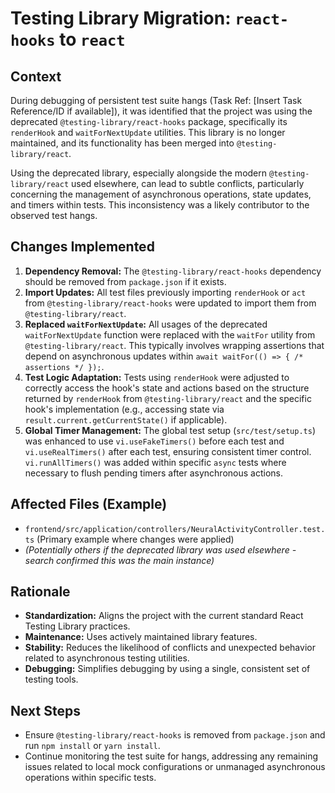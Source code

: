 # Testing Library Migration: `react-hooks` to `react`

## Context

During debugging of persistent test suite hangs (Task Ref: [Insert Task Reference/ID if available]), it was identified that the project was using the deprecated `@testing-library/react-hooks` package, specifically its `renderHook` and `waitForNextUpdate` utilities. This library is no longer maintained, and its functionality has been merged into `@testing-library/react`.

Using the deprecated library, especially alongside the modern `@testing-library/react` used elsewhere, can lead to subtle conflicts, particularly concerning the management of asynchronous operations, state updates, and timers within tests. This inconsistency was a likely contributor to the observed test hangs.

## Changes Implemented

1.  **Dependency Removal:** The `@testing-library/react-hooks` dependency should be removed from `package.json` if it exists.
2.  **Import Updates:** All test files previously importing `renderHook` or `act` from `@testing-library/react-hooks` were updated to import them from `@testing-library/react`.
3.  **Replaced `waitForNextUpdate`:** All usages of the deprecated `waitForNextUpdate` function were replaced with the `waitFor` utility from `@testing-library/react`. This typically involves wrapping assertions that depend on asynchronous updates within `await waitFor(() => { /* assertions */ });`.
4.  **Test Logic Adaptation:** Tests using `renderHook` were adjusted to correctly access the hook's state and actions based on the structure returned by `renderHook` from `@testing-library/react` and the specific hook's implementation (e.g., accessing state via `result.current.getCurrentState()` if applicable).
5.  **Global Timer Management:** The global test setup (`src/test/setup.ts`) was enhanced to use `vi.useFakeTimers()` before each test and `vi.useRealTimers()` after each test, ensuring consistent timer control. `vi.runAllTimers()` was added within specific `async` tests where necessary to flush pending timers after asynchronous actions.

## Affected Files (Example)

*   `frontend/src/application/controllers/NeuralActivityController.test.ts` (Primary example where changes were applied)
*   *(Potentially others if the deprecated library was used elsewhere - search confirmed this was the main instance)*

## Rationale

*   **Standardization:** Aligns the project with the current standard React Testing Library practices.
*   **Maintenance:** Uses actively maintained library features.
*   **Stability:** Reduces the likelihood of conflicts and unexpected behavior related to asynchronous testing utilities.
*   **Debugging:** Simplifies debugging by using a single, consistent set of testing tools.

## Next Steps

*   Ensure `@testing-library/react-hooks` is removed from `package.json` and run `npm install` or `yarn install`.
*   Continue monitoring the test suite for hangs, addressing any remaining issues related to local mock configurations or unmanaged asynchronous operations within specific tests.